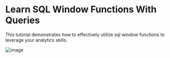 # Learn SQL Window Functions With Queries
This tutorial demonstrates how to effectively utilize sql window functions to leverage your analytics skills.

![image](https://github.com/jayronsoares/sql_window_functions_all/assets/248106/17b89a7b-c17b-4929-827c-9a1284454689)
